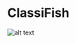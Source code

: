 # ClassiFish

![alt text](https://github.com/aloychow/ClassiFish/blob/main/images/image_1.png "Overview")
